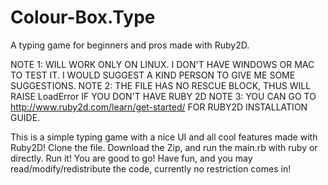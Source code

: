 # Colour-Box.Type
A typing game for beginners and pros made with Ruby2D.

NOTE 1: WILL WORK ONLY ON LINUX. I DON'T HAVE WINDOWS OR MAC TO TEST IT. I WOULD SUGGEST A KIND PERSON TO GIVE ME SOME SUGGESTIONS. NOTE 2: THE FILE HAS NO RESCUE BLOCK, THUS WILL RAISE LoadError IF YOU DON'T HAVE RUBY 2D NOTE 3: YOU CAN GO TO http://www.ruby2d.com/learn/get-started/ FOR RUBY2D INSTALLATION GUIDE.

This is a simple typing game with a nice UI and all cool features made with Ruby2D! Clone the file. Download the Zip, and run the main.rb with ruby or directly. Run it! You are good to go! Have fun, and you may read/modify/redistribute the code, currently no restriction comes in!
